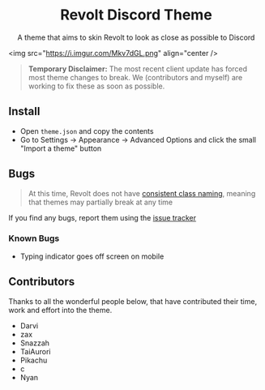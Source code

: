 <h1 align="center">Revolt Discord Theme</h1>
<p align="center">A theme that aims to skin Revolt to look as close as possible to Discord</p>

<img src="https://i.imgur.com/Mkv7dGL.png" align="center />

> **Temporary Disclaimer:** The most recent client update has forced most theme changes to break. We (contributors and myself) are working to fix these as soon as possible.

## Install
- Open `theme.json` and copy the contents
- Go to Settings -> Appearance -> Advanced Options and click the small "Import a theme" button

## Bugs
> At this time, Revolt does not have [consistent class naming](https://github.com/revoltchat/revite/issues/149), meaning that themes may partially break at any time

If you find any bugs, report them using the [issue tracker](https://github.com/ThatTonybo/Revolt-Discord-Theme/issues)

### Known Bugs
- Typing indicator goes off screen on mobile

## Contributors
Thanks to all the wonderful people below, that have contributed their time, work and effort into the theme.

- Darvi
- zax
- Snazzah
- TaiAurori
- Pikachu
- c
- Nyan
